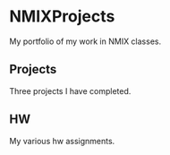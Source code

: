 # NMIXProjects
My portfolio of my work in NMIX classes.

## Projects
Three projects I have completed.

## HW
My various hw assignments.

